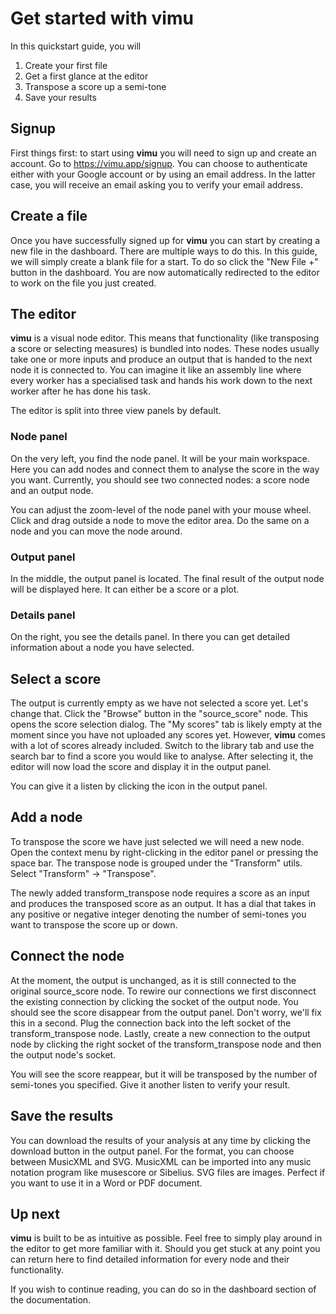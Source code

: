 # Get started with vimu
In this quickstart guide, you will 
1. Create your first file
2. Get a first glance at the editor
3. Transpose a score up a semi-tone
4. Save your results

## Signup
First things first: to start using **vimu** you will need to sign up and create an account. Go to <nuxt-link to="/signup">https://vimu.app/signup</nuxt-link>. You can choose to authenticate either with your Google account or by using an email address. In the latter case, you will receive an email asking you to verify your email address.

## Create a file
Once you have successfully <nuxt-link to="/signup">signed up for **vimu**</nuxt-link> you can start by creating a new file in the dashboard. There are <nuxt-link to="/docs/">multiple ways</nuxt-link> to do this. In this guide, we will simply create a blank file for a start. To do so click the "New File +" button in the <nuxt-link to="/dashboard/files/my">dashboard</nuxt-link>. You are now automatically redirected to the editor to work on the file you just created.

## The editor
**vimu** is a visual node editor. This means that functionality (like transposing a score or selecting measures) is bundled into nodes. These nodes usually take one or more inputs and produce an output that is handed to the next node it is connected to. You can imagine it like an assembly line where every worker has a specialised task and hands his work down to the next worker after he has done his task.

The editor is split into three view panels by default.
### Node panel
On the very left, you find the node panel. It will be your main workspace. Here you can add nodes and connect them to analyse the score in the way you want. Currently, you should see two connected nodes: a score node and an output node.

You can adjust the zoom-level of the node panel with your mouse wheel. Click and drag outside a node to move the editor area. Do the same on a node and you can move the node around.

### Output panel
In the middle, the output panel is located. The final result of the output node will be displayed here. It can either be a score or a plot.
### Details panel
On the right, you see the details panel. In there you can get detailed information about a node you have selected.


## Select a score

<framed-gif path="/gifs/select_score.gif"></framed-gif>

The output is currently empty as we have not selected a score yet. Let's change that. 
Click the "Browse" button in the "source_score" node. This opens the score selection dialog. The "My scores" tab is likely empty at the moment since you have not uploaded any <nuxt-link to="/docs/dashboard/scores">scores</nuxt-link> yet. However, **vimu** comes with a lot of scores already included. Switch to the library tab and use the search bar to find a score you would like to analyse. After selecting it, the editor will now load the score and display it in the output panel.

You can give it a listen by clicking <i class="v-icon mdi mdi-play theme--light"></i> the icon in the output panel.

## Add a node

To transpose the score we have just selected we will need a new node. Open the context menu by right-clicking in the editor panel or pressing the space bar. The transpose node is grouped under the "Transform" utils. Select "Transform" -> "Transpose".

The newly added <nuxt-link to="/docs/nodes/transform-transpose">transform_transpose</nuxt-link> node requires a score as an input and produces the transposed score as an output. It has a dial that takes in any positive or negative integer denoting the number of semi-tones you want to transpose the score up or down.

## Connect the node

<framed-gif path="/gifs/connect_node.gif"></framed-gif>

At the moment, the output is unchanged, as it is still connected to the original <nuxt-link to="/docs/nodes/source-score">source_score</nuxt-link> node. To rewire our connections we first disconnect the existing connection by clicking the socket of the output node. You should see the score disappear from the output panel. Don't worry, we'll fix this in a second. Plug the connection back into the left socket of the <nuxt-link to="/docs/nodes/transform-transpose">transform_transpose</nuxt-link> node. Lastly, create a new connection to the output node by clicking the right socket of the <nuxt-link to="/docs/nodes/transform-transpose">transform_transpose</nuxt-link> node and then the output node's socket.

You will see the score reappear, but it will be transposed by the number of semi-tones you specified. Give it another listen to verify your result.

## Save the results
You can download the results of your analysis at any time by clicking the download button <i class="v-icon mdi mdi-download theme--light"></i> in the output panel. For the format, you can choose between MusicXML and SVG. MusicXML can be imported into any music notation program like musescore or Sibelius. SVG files are images. Perfect if you want to use it in a Word or PDF document.

## Up next

**vimu** is built to be as intuitive as possible. Feel free to simply play around in the editor to get more familiar with it. Should you get stuck at any point you can return here to find <nuxt-link to="/docs/nodes">detailed information</nuxt-link> for every node and their functionality. 

If you wish to continue reading, you can do so in the <nuxt-link to="/docs/dashboard">dashboard section</nuxt-link> of the documentation.